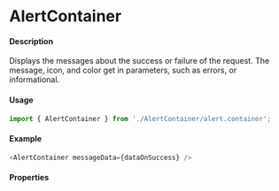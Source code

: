 # AlertContainer

#### Description

Displays the messages about the success or failure of the request. The message, icon, and color get in parameters, such as errors, or informational.
#### Usage

```js
import { AlertContainer } from './AlertContainer/alert.container';
```

#### Example

```js
<AlertContainer messageData={dataOnSuccess} />
```

#### Properties

<!-- PROPS -->
